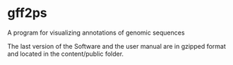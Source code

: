 # gff2ps
A program for visualizing annotations of genomic sequences


The last version of the Software and the user manual are in gzipped format and located in the content/public folder.